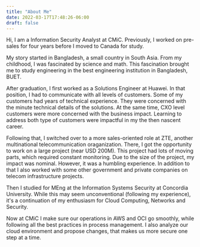 ```yaml
---
title: "About Me"
date: 2022-03-17T17:48:26-06:00
draft: false
---
```


Hi, I am a Information Security Analyst at CMiC. Previously, I worked on pre-sales for four years before I moved to Canada for study.

My story started in Bangladesh, a small country in South Asia. From my childhood, I was fascinated by science and math. This fascination brought me to study engineering in the best engineering institution in Bangladesh, BUET.

After graduation, I first worked as a Solutions Engineer at Huawei. In that position, I had to communicate with all levels of customers. Some of my customers had years of technical experience. They were concerned with the minute technical details of the solutions. At the same time, CXO level customers were more concerned with the business impact. Learning to address both type of customers were impactful in my the then nascent career.

Following that, I switched over to a more sales-oriented role at ZTE, another multinational telecommunication oraganization. There, I got the opportunity to work on a large project (near USD 200M). This project had lots of moving parts, which required constant monitoring. Due to the size of the project, my impact was nominal. However, it was a humbling experience. In addition to that I also worked with some other government and private companies on telecom infrastructure projects.

Then I studied for MEng at the Information Systems Security at Concordia University. While this may seem unconventional (following my experience), it's a continuation of my enthusiasm for Cloud Computing, Networks and Security.

Now at CMiC I make sure our operations in AWS and OCI go smoothly, while following all the best practices in process management. I also analyze our cloud environment and propose changes, that makes us more secure one step at a time.
